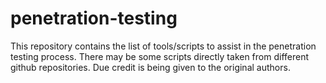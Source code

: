# penetration-testing
This repository contains the list of tools/scripts to assist in the penetration testing process. There may be some scripts directly taken from different github repositories. Due credit is being given to the original authors.
